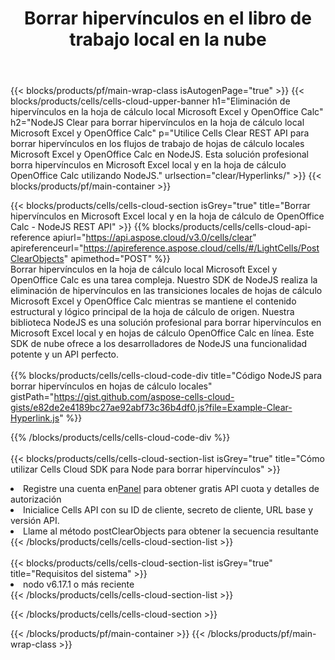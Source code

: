 ﻿---
title:  Borrar hipervínculos en el libro de trabajo local en la nube
description: API y SDK en la nube para borrar hipervínculos en Microsoft Excel y OpenOffice Calc. Borrar hipervínculos en hojas de cálculo locales mediante Cells Cloud API. El SDK admite tipos de lenguajes de desarrollo. Incluyen Android, C#, Go, Java, NodeJS, Perl, PHP, Python, Ruby y Swift.
---
{{< blocks/products/pf/main-wrap-class isAutogenPage="true" >}}
{{< blocks/products/cells/cells-cloud-upper-banner h1="Eliminación de hipervínculos en la hoja de cálculo local Microsoft Excel y OpenOffice Calc" h2="NodeJS Clear para borrar hipervínculos en la hoja de cálculo local Microsoft Excel y OpenOffice Calc" p="Utilice Cells Clear REST API para borrar hipervínculos en los flujos de trabajo de hojas de cálculo locales Microsoft Excel y OpenOffice Calc en NodeJS. Esta solución profesional borra hipervínculos en Microsoft Excel local y en la hoja de cálculo OpenOffice Calc utilizando NodeJS." urlsection="clear/Hyperlinks/" >}}
{{< blocks/products/pf/main-container >}}

{{< blocks/products/cells/cells-cloud-section isGrey="true" title="Borrar hipervínculos en Microsoft Excel local y en la hoja de cálculo de OpenOffice Calc - NodeJS REST API" >}}
{{% blocks/products/cells/cells-cloud-api-reference apiurl="https://api.aspose.cloud/v3.0/cells/clear" apireferenceurl="https://apireference.aspose.cloud/cells/#/LightCells/PostClearObjects" apimethod="POST" %}}
<br/>
Borrar hipervínculos en la hoja de cálculo local Microsoft Excel y OpenOffice Calc es una tarea compleja. Nuestro SDK de NodeJS realiza la eliminación de hipervínculos en las transiciones locales de hojas de cálculo Microsoft Excel y OpenOffice Calc mientras se mantiene el contenido estructural y lógico principal de la hoja de cálculo de origen. Nuestra biblioteca NodeJS es una solución profesional para borrar hipervínculos en Microsoft Excel local y en hojas de cálculo OpenOffice Calc en línea. Este SDK de nube ofrece a los desarrolladores de NodeJS una funcionalidad potente y un API perfecto.
<br/>
<br/>
{{% blocks/products/cells/cells-cloud-code-div title="Código NodeJS para borrar hipervínculos en hojas de cálculo locales" gistPath="https://gist.github.com/aspose-cells-cloud-gists/e82de2e4189bc27ae92abf73c36b4df0.js?file=Example-Clear-Hyperlink.js" %}}
  
{{% /blocks/products/cells/cells-cloud-code-div %}}
<br/>
<br/>
{{< blocks/products/cells/cells-cloud-section-list isGrey="true" title="Cómo utilizar Cells Cloud SDK para Node para borrar hipervínculos" >}}
<li> Registre una cuenta en<a href="https://dashboard.aspose.cloud/">Panel</a> para obtener gratis API cuota y detalles de autorización</li>
<li>Inicialice Cells API con su ID de cliente, secreto de cliente, URL base y versión API.</li>
<li>Llame al método postClearObjects para obtener la secuencia resultante</li>
{{< /blocks/products/cells/cells-cloud-section-list >}}
<br/>
<br/>
{{< blocks/products/cells/cells-cloud-section-list isGrey="true" title="Requisitos del sistema" >}}
<li>nodo v6.17.1 o más reciente</li>
{{< /blocks/products/cells/cells-cloud-section-list >}}

{{< /blocks/products/cells/cells-cloud-section >}}

{{< /blocks/products/pf/main-container >}}
{{< /blocks/products/pf/main-wrap-class >}}
